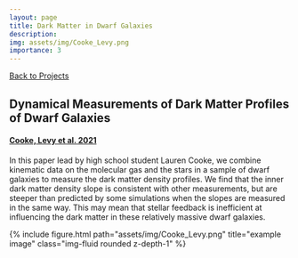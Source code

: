 ```yaml
---
layout: page
title: Dark Matter in Dwarf Galaxies
description:
img: assets/img/Cooke_Levy.png
importance: 3
---
```


<a href="https://rclevy.github.io/projects/" title="Back to Projects" target="_self"><i class="fas fa-arrow-left"></i> Back to Projects</a>

## Dynamical Measurements of Dark Matter Profiles of Dwarf Galaxies
#### [Cooke, Levy et al. 2021](https://ui.adsabs.harvard.edu/abs/2022MNRAS.512.1012C/abstract)

In this paper lead by high school student Lauren Cooke, we combine kinematic data on the molecular gas and the stars in a sample of dwarf galaxies to measure the dark matter density profiles. We find that the inner dark matter density slope is consistent with other measurements, but are steeper than predicted by some simulations when the slopes are measured in the same way. This may mean that stellar feedback is inefficient at influencing the dark matter in these relatively massive dwarf galaxies.

<div class="row">
    <div class="col-sm mt-3 mt-md-0">
        {% include figure.html path="assets/img/Cooke_Levy.png" title="example image" class="img-fluid rounded z-depth-1" %}
    </div>
</div>
